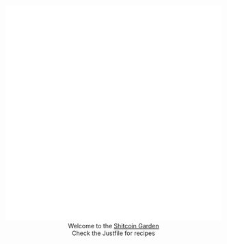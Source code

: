 <div align="center">
  <img src="https://raw.githubusercontent.com/HeadGardenerWayd/shitcoin-garden/master/ascii_art.svg" />
</div>
<div align="center">
  Welcome to the <a href="https://shitcoin.garden" target="_blank">Shitcoin Garden</a>  
</div>
<div align="center">
  Check the Justfile for recipes
</div>
